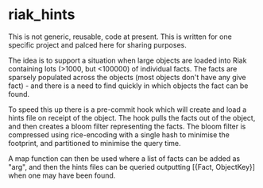 # riak_hints

This is not generic, reusable, code at present.  This is written for one specific project and palced here for sharing purposes.

The idea is to support a situation when large objects are loaded into Riak containing lots (>1000, but <100000) of individual facts.  The facts are sparsely populated across the objects (most objects don't have any give fact) - and there is a need to find quickly in which objects the fact can be found.

To speed this up there is a pre-commit hook which will create and load a hints file on receipt of the object.  The hook pulls the facts out of the object, and then creates a bloom filter representing the facts.  The bloom filter is compressed using rice-encoding with a single hash to minimise the footprint, and partitioned to minimise the query time.

A map function can then be used where a list of facts can be added as "arg", and then the hints files can be queried outputting [{Fact, ObjectKey}] when one may have been found.  
